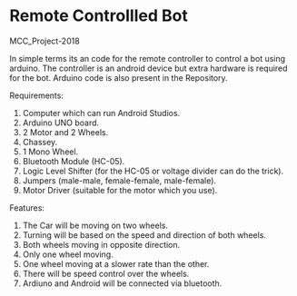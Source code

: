 # Remote Controllled Bot
MCC_Project-2018

In simple terms its an code for the remote controller to control a bot using arduino.
The controller is an android device but extra hardware is required for the bot.
Arduino code is also present in the Repository.

Requirements:
1) Computer which can run Android Studios.
2) Arduino UNO board.
3) 2 Motor and 2 Wheels.
4) Chassey.
5) 1 Mono Wheel.
6) Bluetooth Module (HC-05).
7) Logic Level Shifter (for the HC-05 or voltage divider can do the trick).
8) Jumpers (male-male, female-female, male-female).
9) Motor Driver (suitable for the motor which you use).

Features:
1) The Car will be moving on two wheels.
2) Turning will be based on the speed and direction of both wheels.
3) Both wheels moving in opposite direction.
4) Only one wheel moving.
5) One wheel moving at a slower rate than the other.
6) There will be speed control over the wheels.
7) Ardiuno and Android will be connected via bluetooth.
